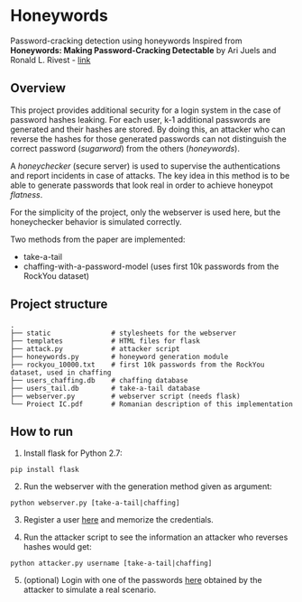 # Honeywords
Password-cracking detection using honeywords
Inspired from **Honeywords: Making Password-Cracking Detectable** by Ari Juels and Ronald L. Rivest - [link](http://people.csail.mit.edu/rivest/honeywords/)

## Overview
This project provides additional security for a login system in the case of password hashes leaking. For each user, k-1 additional passwords are generated and their hashes are stored. By doing this, an attacker who can reverse the hashes for those generated passwords can not distinguish the correct password (*sugarword*) from the others (*honeywords*).

A *honeychecker* (secure server) is used to supervise the authentications and report incidents in case of attacks. The key idea in this method is to be able to generate passwords that look real in order to achieve honeypot *flatness*.

For the simplicity of the project, only the webserver is used here, but the honeychecker behavior is simulated correctly.

Two methods from the paper are implemented:

- take-a-tail
- chaffing-with-a-password-model (uses first 10k passwords from the RockYou dataset)

## Project structure
    .
    ├── static               # stylesheets for the webserver
    ├── templates            # HTML files for flask
    ├── attack.py            # attacker script
    ├── honeywords.py        # honeyword generation module
    ├── rockyou_10000.txt    # first 10k passwords from the RockYou dataset, used in chaffing
    ├── users_chaffing.db    # chaffing database
    ├── users_tail.db        # take-a-tail database
    ├── webserver.py         # webserver script (needs flask)
    └── Proiect IC.pdf       # Romanian description of this implementation


## How to run
  1. Install flask for Python 2.7: 
```
pip install flask
```

  2. Run the webserver with the generation method given as argument: 
```
python webserver.py [take-a-tail|chaffing]
```

  3. Register a user [here](http://127.0.0.1:5000/register) and memorize the credentials.

  4. Run the attacker script to see the information an attacker who reverses hashes would get: 
```
python attacker.py username [take-a-tail|chaffing]
```

  5. (optional) Login with one of the passwords [here](http://127.0.0.1:5000/) obtained by the attacker to simulate a real scenario.
